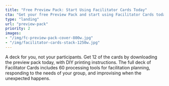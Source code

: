 ```yaml
---
title: "Free Preview Pack: Start Using Facilitator Cards Today"
cta: "Get your free Preview Pack and start using Facilitator Cards today"
type: "landing"
url: "preview-pack"
priority: 2
images:
- "/img/fc-preview-pack-cover-800w.jpg"
- "/img/facilitator-cards-stack-1250w.jpg"
---
```


A deck for you, not your participants. Get 12 of the cards by downloading the preview pack today, with DIY printing instructions. The full deck of Facilitator Cards includes 60 processing tools for facilitation planning, responding to the needs of your group, and improvising when the unexpected happens. 